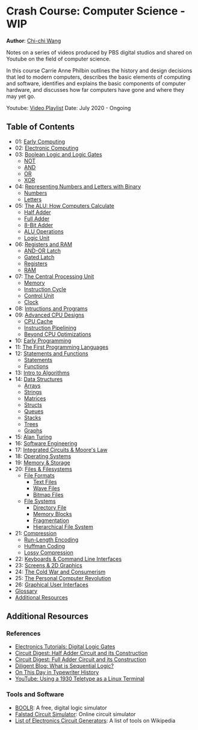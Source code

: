 # Crash Course: Computer Science - WIP
**Author**: [Chi-chi Wang](https://github.com/chichiwang)

Notes on a series of videos produced by PBS digital studios and shared on Youtube on the field of computer science.

In this course Carrie Anne Philbin outlines the history and design decisions that led to modern computers, describes the basic elements of computing and software, identifies and explains the basic components of computer hardware, and discusses how far computers have gone and where they may yet go.

Youtube: [Video Playlist](https://www.youtube.com/playlist?list=PL8dPuuaLjXtNlUrzyH5r6jN9ulIgZBpdo)
Date: July 2020 - Ongoing

## Table of Contents
* 01: [Early Computing](./01/README.md)
* 02: [Electronic Computing](./02/README.md)
* 03: [Boolean Logic and Logic Gates](./03/README.md)
  * [NOT](./03/README.md#not)
  * [AND](./03/README.md#and)
  * [OR](./03/README.md#or)
  * [XOR](./03/README.md#xor)
* 04: [Representing Numbers and Letters with Binary](./04/README.md)
  * [Numbers](./04/README.md#numbers)
  * [Letters](./04/README.md#letters)
* 05: [The ALU: How Computers Calculate](./05/README.md)
  * [Half Adder](./05/README.md#half-adder)
  * [Full Adder](./05/README.md#full-adder)
  * [8-Bit Adder](./05/README.md#8-bit-adder)
  * [ALU Operations](./05/README.md#alu-operations)
  * [Logic Unit](./05/README.md#logic-unit)
* 06: [Registers and RAM](./06/README.md)
  * [AND-OR Latch](./06/README.md#and-or-latch)
  * [Gated Latch](./06/README.md#gated-latch)
  * [Registers](./06/README.md#registers)
  * [RAM](./06/README.md#ram)
* 07: [The Central Processing Unit](./07/README.md)
  * [Memory](./07/README.md#memory)
  * [Instruction Cycle](./07/README.md#instruction-cycle)
  * [Control Unit](./07/README.md#control-unit)
  * [Clock](./07/README.md#clock)
* 08: [Intructions and Programs](./08/README.md)
* 09: [Advanced CPU Designs](./09/README.md)
  * [CPU Cache](./09/README.md#cpu-cache)
  * [Instruction Pipelining](./09/README.md#instruction-pipelining)
  * [Beyond CPU Optimizations](./09/README.md#beyond-cpu-optimizations)
* 10: [Early Programming](./10/README.md)
* 11: [The First Programming Languages](./11/README.md)
* 12: [Statements and Functions](./12/README.md)
  * [Statements](./12/README.md#statements)
  * [Functions](./12/README.md#functions)
* 13: [Intro to Algorithms](./13/README.md)
* 14: [Data Structures](./14/README.md)
  * [Arrays](./14/README.md#arrays)
  * [Strings](./14/README.md#strings)
  * [Matrices](./14/README.md#matrices)
  * [Structs](./14/README.md#structs)
  * [Queues](./14/README.md#queues)
  * [Stacks](./14/README.md#stacks)
  * [Trees](./14/README.md#trees)
  * [Graphs](./14/README.md#graphs)
* 15: [Alan Turing](./15/README.md)
* 16: [Software Engineering](./16/README.md)
* 17: [Integrated Circuits & Moore's Law](./17/README.md)
* 18: [Operating Systems](./18/README.md)
* 19: [Memory & Storage](./19/README.md)
* 20: [Files & Filesystems](./20/README.md)
  * [File Formats](./20/README.md#file-formats)
    * [Text Files](./20/README.md#text-files)
    * [Wave Files](./20/README.md#wave-files)
    * [Bitmap Files](./20/README.md#bitmap-files)
  * [File Systems](./20/README.md#file-systems)
    * [Directory File](./20/README.md#directory-file)
    * [Memory Blocks](./20/README.md#memory-blocks)
    * [Fragmentation](./20/README.md#fragmentation)
    * [Hierarchical File System](./20/README.md#hierarchical-file-system)
* 21: [Compression](./21/README.md)
  * [Run-Length Encoding](./21/README.md#run-length-encoding)
  * [Huffman Coding](./21/README.md#huffman-coding)
  * [Lossy Compression](./21/README.md#lossy-compression)
* 22: [Keyboards & Command Line Interfaces](./22/README.md)
* 23: [Screens & 2D Graphics](./23/README.md)
* 24: [The Cold War and Consumerism](./24/README.md)
* 25: [The Personal Computer Revolution](./25/README.md)
* 26: [Graphical User Interfaces](./26/README.md)
* [Glossary](./glossary/README.md)
* [Additional Resources](#additional-resources)


## Additional Resources

### References
* [Electronics Tutorials: Digital Logic Gates](https://www.electronics-tutorials.ws/logic/logic_1.html)
* [Circuit Digest: Half Adder Circuit and its Construction](https://circuitdigest.com/tutorial/half-adder-circuit-and-its-construction)
* [Circuit Digest: Full Adder Circuit and its Construction](https://circuitdigest.com/tutorial/full-adder-circuit-theory-truth-table-construction)
* [Diligent Blog: What is Sequential Logic?](https://blog.digilentinc.com/what-is-sequential-logic/)
* [On This Day in Typewriter History](https://oztypewriter.blogspot.com/2011/08/on-this-day-in-typewriter-history.html)
* [YouTube: Using a 1930 Teletype as a Linux Terminal](https://youtu.be/2XLZ4Z8LpEE)

### Tools and Software
* [BOOLR](http://boolr.me/): A free, digital logic simulator
* [Falstad Circuit Simulator](http://www.falstad.com/circuit/): Online circuit simulator
* [List of Electronics Circuit Generators](https://en.wikipedia.org/wiki/List_of_free_electronics_circuit_simulators): A list of tools on Wikipedia
